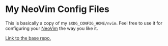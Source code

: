 # My NeoVim Config Files

This is basically a copy of my `$XDG_CONFIG_HOME/nvim`. Feel free to use it for configuring your [NeoVim](https://neovim.io/) the way you like it.

[Link to the base repo.](https://git.sintan1729.uk/SinTan1729/my-nvim-config)

